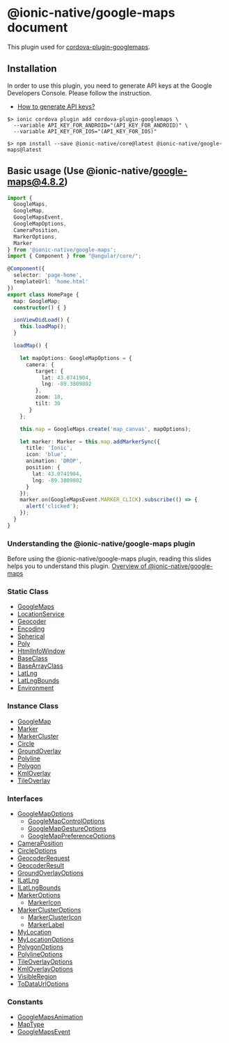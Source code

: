 # \@ionic-native/google-maps document

This plugin used for [cordova-plugin-googlemaps](https://github.com/mapsplugin/cordova-plugin-googlemaps).

## Installation

In order to use this plugin, you need to generate API keys at the Google Developers Console.
Please follow the instruction.

- [How to generate API keys?](./api_key/generate_api_key.md)

```
$> ionic cordova plugin add cordova-plugin-googlemaps \
  --variable API_KEY_FOR_ANDROID="(API_KEY_FOR_ANDROID)" \
  --variable API_KEY_FOR_IOS="(API_KEY_FOR_IOS)"

$> npm install --save @ionic-native/core@latest @ionic-native/google-maps@latest
```

## Basic usage (Use \@ionic-native/google-maps@4.8.2)

```typescript
import {
  GoogleMaps,
  GoogleMap,
  GoogleMapsEvent,
  GoogleMapOptions,
  CameraPosition,
  MarkerOptions,
  Marker
} from '@ionic-native/google-maps';
import { Component } from "@angular/core/";

@Component({
  selector: 'page-home',
  templateUrl: 'home.html'
})
export class HomePage {
  map: GoogleMap;
  constructor() { }

  ionViewDidLoad() {
    this.loadMap();
  }

  loadMap() {

    let mapOptions: GoogleMapOptions = {
      camera: {
         target: {
           lat: 43.0741904,
           lng: -89.3809802
         },
         zoom: 18,
         tilt: 30
       }
    };

    this.map = GoogleMaps.create('map_canvas', mapOptions);

    let marker: Marker = this.map.addMarkerSync({
      title: 'Ionic',
      icon: 'blue',
      animation: 'DROP',
      position: {
        lat: 43.0741904,
        lng: -89.3809802
      }
    });
    marker.on(GoogleMapsEvent.MARKER_CLICK).subscribe(() => {
      alert('clicked');
    });
  }
}
```

### Understanding the \@ionic-native/google-maps plugin

Before using the \@ionic-native/google-maps plugin, reading this slides helps you to understand this plugin.
[Overview of @ionic-native/google-maps](https://docs.google.com/presentation/d/e/2PACX-1vScoho1ensbR4qCI9AIuQN55BZVvK73pAjI7sumDvW3CrxxHnrmpXWUjx2-8CpFibqU1EjLKCRhuthJ/pub?start=false&loop=false&delayms=3000)

### Static Class

- [GoogleMaps](./googlemaps/README.md)
- [LocationService](./locationservice/README.md)
- [Geocoder](./geocoder/README.md)
- [Encoding](./encoding/README.md)
- [Spherical](./spherical/README.md)
- [Poly](./poly/README.md)
- [HtmlInfoWindow](./htmlinfowindow/README.md)
- [BaseClass](./baseclass/README.md)
- [BaseArrayClass](./basearrayclass/README.md)
- [LatLng](./latlng/README.md)
- [LatLngBounds](./latlngbounds/README.md)
- [Environment](./environment/README.md)

### Instance Class

- [GoogleMap](./googlemap/README.md)
- [Marker](./marker/README.md)
- [MarkerCluster](./markercluster/README.md)
- [Circle](./circle/README.md)
- [GroundOverlay](./groundoverlay/README.md)
- [Polyline](./polyline/README.md)
- [Polygon](./polygon/README.md)
- [KmlOverlay](./kmloverlay/README.md)
- [TileOverlay](./tileoverlay/README.md)

### Interfaces

- [GoogleMapOptions](./googlemapoptions/README.md)
  - [GoogleMapControlOptions](./googlemapcontroloptions/README.md)
  - [GoogleMapGestureOptions](./googlemapgestureoptions/README.md)
  - [GoogleMapPreferenceOptions](./googlemappreferenceoptions/README.md)
- [CameraPosition](./cameraposition/README.md)
- [CircleOptions](./circleoptions/README.md)
- [GeocoderRequest](./geocoderrequest/README.md)
- [GeocoderResult](./geocoderresult/README.md)
- [GroundOverlayOptions](./groundoverlayoptions/README.md)
- [ILatLng](./ilatlng/README.md)
- [ILatLngBounds](./ilatlngbounds/README.md)
- [MarkerOptions](./markeroptions/README.md)
  - [MarkerIcon](./markericon/README.md)
- [MarkerClusterOptions](./markerclusteroptions/README.md)
  - [MarkerClusterIcon](./markerclustericon/README.md)
  - [MarkerLabel](./markerclustericon/README.md)
- [MyLocation](./mylocation/README.md)
- [MyLocationOptions](./mylocationoptions/README.md)
- [PolygonOptions](./polygonoptions/README.md)
- [PolylineOptions](./polylineoptions/README.md)
- [TileOverlayOptions](./tileoverlayoptions/README.md)
- [KmlOverlayOptions](./kmloverlayoption/README.md)
- [VisibleRegion](./visibleregion/README.md)
- [ToDataUrlOptions](./todataurloptions/README.md)

### Constants
- [GoogleMapsAnimation](./googlemapsanimation/README.md)
- [MapType](./maptype/README.md)
- [GoogleMapsEvent](./googlemapsevent/README.md)

